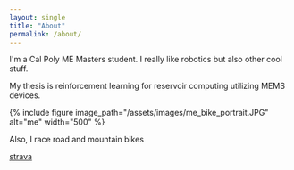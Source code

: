 ```yaml
---
layout: single
title: "About"
permalink: /about/
---
```


I'm a Cal Poly ME Masters student. I really like robotics but also other cool stuff.

My thesis is reinforcement learning for reservoir computing utilizing MEMS devices. 


{% include figure image_path="/assets/images/me_bike_portrait.JPG" alt="me" width="500"
%}


Also, I race road and mountain bikes

[strava](https://www.strava.com/athletes/7189277)